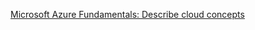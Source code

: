 [Microsoft Azure Fundamentals: Describe cloud concepts](https://learn.microsoft.com/en-us/training/paths/microsoft-azure-fundamentals-describe-cloud-concepts/)
